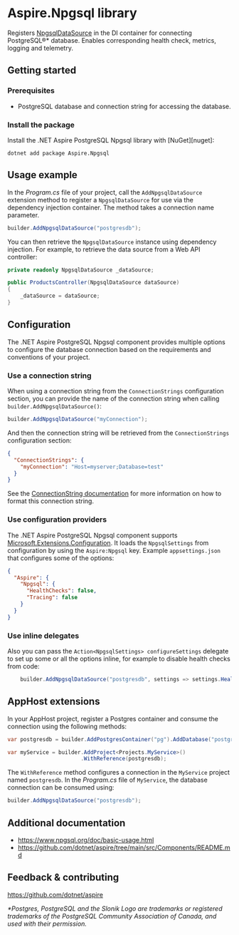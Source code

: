 # Aspire.Npgsql library

Registers [NpgsqlDataSource](https://www.npgsql.org/doc/api/Npgsql.NpgsqlDataSource.html) in the DI container for connecting PostgreSQL®* database. Enables corresponding health check, metrics, logging and telemetry.

## Getting started

### Prerequisites

- PostgreSQL database and connection string for accessing the database.

### Install the package

Install the .NET Aspire PostgreSQL Npgsql library with [NuGet][nuget]:

```dotnetcli
dotnet add package Aspire.Npgsql
```

## Usage example

In the _Program.cs_ file of your project, call the `AddNpgsqlDataSource` extension method to register a `NpgsqlDataSource` for use via the dependency injection container. The method takes a connection name parameter.

```csharp
builder.AddNpgsqlDataSource("postgresdb");
```

You can then retrieve the `NpgsqlDataSource` instance using dependency injection. For example, to retrieve the data source from a Web API controller:

```csharp
private readonly NpgsqlDataSource _dataSource;

public ProductsController(NpgsqlDataSource dataSource)
{
    _dataSource = dataSource;
}
```

## Configuration

The .NET Aspire PostgreSQL Npgsql component provides multiple options to configure the database connection based on the requirements and conventions of your project.

### Use a connection string

When using a connection string from the `ConnectionStrings` configuration section, you can provide the name of the connection string when calling `builder.AddNpgsqlDataSource()`:

```csharp
builder.AddNpgsqlDataSource("myConnection");
```

And then the connection string will be retrieved from the `ConnectionStrings` configuration section:

```json
{
  "ConnectionStrings": {
    "myConnection": "Host=myserver;Database=test"
  }
}
```

See the [ConnectionString documentation](https://www.npgsql.org/doc/connection-string-parameters.html) for more information on how to format this connection string.

### Use configuration providers

The .NET Aspire PostgreSQL Npgsql component supports [Microsoft.Extensions.Configuration](https://learn.microsoft.com/dotnet/api/microsoft.extensions.configuration). It loads the `NpgsqlSettings` from configuration by using the `Aspire:Npgsql` key. Example `appsettings.json` that configures some of the options:

```json
{
  "Aspire": {
    "Npgsql": {
      "HealthChecks": false,
      "Tracing": false
    }
  }
}
```

### Use inline delegates

Also you can pass the `Action<NpgsqlSettings> configureSettings` delegate to set up some or all the options inline, for example to disable health checks from code:

```csharp
    builder.AddNpgsqlDataSource("postgresdb", settings => settings.HealthChecks = false);
```

## AppHost extensions

In your AppHost project, register a Postgres container and consume the connection using the following methods:

```csharp
var postgresdb = builder.AddPostgresContainer("pg").AddDatabase("postgresdb");

var myService = builder.AddProject<Projects.MyService>()
                       .WithReference(postgresdb);
```

The `WithReference` method configures a connection in the `MyService` project named `postgresdb`. In the _Program.cs_ file of `MyService`, the database connection can be consumed using:

```csharp
builder.AddNpgsqlDataSource("postgresdb");
```

## Additional documentation

* https://www.npgsql.org/doc/basic-usage.html
* https://github.com/dotnet/aspire/tree/main/src/Components/README.md

## Feedback & contributing

https://github.com/dotnet/aspire

_*Postgres, PostgreSQL and the Slonik Logo are trademarks or registered trademarks of the PostgreSQL Community Association of Canada, and used with their permission._
